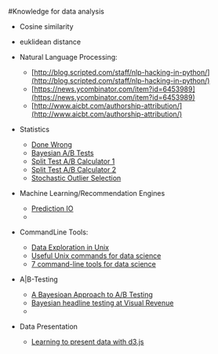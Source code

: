 #Knowledge for data analysis

* Cosine similarity

* euklidean distance

* Natural Language Processing: 
  + [http://blog.scripted.com/staff/nlp-hacking-in-python/](http://blog.scripted.com/staff/nlp-hacking-in-python/)
  + [https://news.ycombinator.com/item?id=6453989](https://news.ycombinator.com/item?id=6453989)
  + [http://www.aicbt.com/authorship-attribution/](http://www.aicbt.com/authorship-attribution/)
* Statistics
  + [Done Wrong](http://www.refsmmat.com/statistics/)
  + [Bayesian A/B Tests](http://engineering.richrelevance.com/bayesian-ab-tests/)
  + [Split Test A/B Calculator 1](http://splittestcalculator.com/)
  + [Split Test A/B Calculator 2](http://www.trendfish.de/de/stichprobe.html)
  + [Stochastic Outlier Selection](http://jeroenjanssens.com/2013/11/24/stochastic-outlier-selection.html)
* Machine Learning/Recommendation Engines
  + [Prediction IO](http://prediction.io/)
  + 
* CommandLine Tools:
  + [Data Exploration in Unix](http://www.drbunsen.org/explorations-in-unix/)
  + [Useful Unix commands for data science](http://www.gregreda.com/2013/07/15/unix-commands-for-data-science/)
  + [7 command-line tools for data science](http://jeroenjanssens.com/2013/09/19/seven-command-line-tools-for-data-science.html)

* A|B-Testing
  + [A Bayesioan Approach to A/B Testing](http://blog.custora.com/2012/05/a-bayesian-approach-to-ab-testing/)
  + [Bayesian headline testing at Visual Revenue](http://jeroenjanssens.com/2013/08/18/bayesian-headline-testing-at-visual-revenue.html)
  + 
* Data Presentation
  + [Learning to present data with d3.js](http://chimera.labs.oreilly.com/books/1230000000345/ch07.html#_apples_and_pixels)
